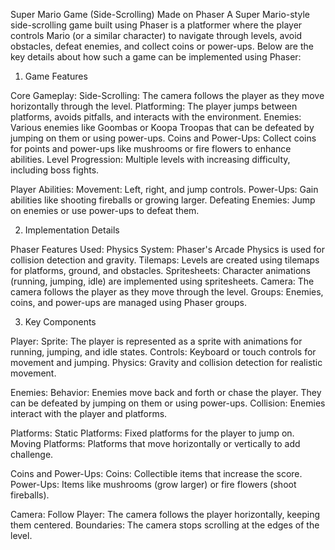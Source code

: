 Super Mario Game (Side-Scrolling) Made on Phaser
A Super Mario-style side-scrolling game built using Phaser is a platformer where the player controls Mario (or a similar character) to navigate through levels, avoid obstacles, defeat enemies, and collect coins or power-ups. Below are the key details about how such a game can be implemented using Phaser:

1. Game Features

Core Gameplay:
Side-Scrolling: The camera follows the player as they move horizontally through the level.
Platforming: The player jumps between platforms, avoids pitfalls, and interacts with the environment.
Enemies: Various enemies like Goombas or Koopa Troopas that can be defeated by jumping on them or using power-ups.
Coins and Power-Ups: Collect coins for points and power-ups like mushrooms or fire flowers to enhance abilities.
Level Progression: Multiple levels with increasing difficulty, including boss fights.

Player Abilities:
Movement: Left, right, and jump controls.
Power-Ups: Gain abilities like shooting fireballs or growing larger.
Defeating Enemies: Jump on enemies or use power-ups to defeat them.

2. Implementation Details

Phaser Features Used:
Physics System: Phaser's Arcade Physics is used for collision detection and gravity.
Tilemaps: Levels are created using tilemaps for platforms, ground, and obstacles.
Spritesheets: Character animations (running, jumping, idle) are implemented using spritesheets.
Camera: The camera follows the player as they move through the level.
Groups: Enemies, coins, and power-ups are managed using Phaser groups.

3. Key Components

Player:
Sprite: The player is represented as a sprite with animations for running, jumping, and idle states.
Controls: Keyboard or touch controls for movement and jumping.
Physics: Gravity and collision detection for realistic movement.

Enemies:
Behavior: Enemies move back and forth or chase the player. They can be defeated by jumping on them or using power-ups.
Collision: Enemies interact with the player and platforms.

Platforms:
Static Platforms: Fixed platforms for the player to jump on.
Moving Platforms: Platforms that move horizontally or vertically to add challenge.

Coins and Power-Ups:
Coins: Collectible items that increase the score.
Power-Ups: Items like mushrooms (grow larger) or fire flowers (shoot fireballs).

Camera:
Follow Player: The camera follows the player horizontally, keeping them centered.
Boundaries: The camera stops scrolling at the edges of the level.
